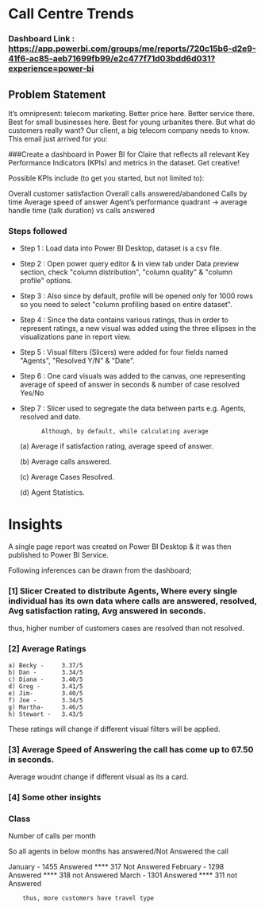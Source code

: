 # Call Centre Trends

### Dashboard Link : https://app.powerbi.com/groups/me/reports/720c15b6-d2e9-41f6-ac85-aeb71699fb99/e2c477f71d03bdd6d031?experience=power-bi

## Problem Statement

It’s omnipresent: telecom marketing. Better price here. Better service there. Best for small businesses here. Best for young urbanites there. But what do customers really want? Our client, a big telecom company needs to know. This email just arrived for you: 

###Create a dashboard in Power BI for Claire that reflects all relevant Key Performance Indicators (KPIs) and metrics in the dataset. Get creative! 


Possible KPIs include (to get you started, but not limited to):

Overall customer satisfaction
Overall calls answered/abandoned
Calls by time
Average speed of answer
Agent’s performance quadrant -> average handle time (talk duration) vs calls answered

### Steps followed 

- Step 1 : Load data into Power BI Desktop, dataset is a csv file.
- Step 2 : Open power query editor & in view tab under Data preview section, check "column distribution", "column quality" & "column profile" options.
- Step 3 : Also since by default, profile will be opened only for 1000 rows so you need to select "column profiling based on entire dataset".
- Step 4 : Since the data contains various ratings, thus in order to represent ratings, a new visual was added using the three ellipses in the visualizations pane in report view.
- Step 5 : Visual filters (Slicers) were added for four fields named "Agents", "Resolved Y/N" & "Date". 
- Step 6 : One card visuals was added to the canvas, one representing average of speed of answer in seconds & number of case resolved Yes/No
- Step 7 : Slicer used to segregate the data between parts e.g. Agents, resolved and date.

            Although, by default, while calculating average           
           

  (a) Average if satisfaction rating, average speed of answer.

  (b) Average calls answered.
  
  (c) Average Cases Resolved. 
  
  (d) Agent Statistics.
  
  
  

# Insights

A single page report was created on Power BI Desktop & it was then published to Power BI Service.

Following inferences can be drawn from the dashboard;


### [1] Slicer Created to distribute Agents, Where every single individual has its own data where calls are answered, resolved, Avg satisfaction rating, Avg answered in seconds. 
   
thus, higher number of customers cases are resolved than not resolved.
           
### [2] Average Ratings

    a) Becky -     3.37/5
    b) Dan -       3.34/5
    c) Diana -     3.40/5
    d) Greg -      3.41/5
    e) Jim-        3.40/5
    f) Joe -       3.34/5
    g) Martha-     3.46/5
    h) Stewart -   3.43/5
   

  
  These ratings will change if different visual filters will be applied.  



  
  ### [3] Average Speed of Answering the call has come up to 67.50 in seconds.
  
     
Average woudnt change if different visual as its a card.

 ### [4] Some other insights
 
 ### Class
 
 Number of calls per month 

So all agents in below months has answered/Not Answered the call

January   -    1455 Answered **** 317 Not Answered
February  -    1298 Answered **** 318 not Answered
March     -    1301 Answered **** 311 not Answered

        thus, more customers have travel type 
